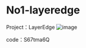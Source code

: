 # No1-layeredge

Project：LayerEdge
![image](https://github.com/user-attachments/assets/707d2949-3d4c-489a-881c-ef61ee215ad8)

code：S67tma6Q

